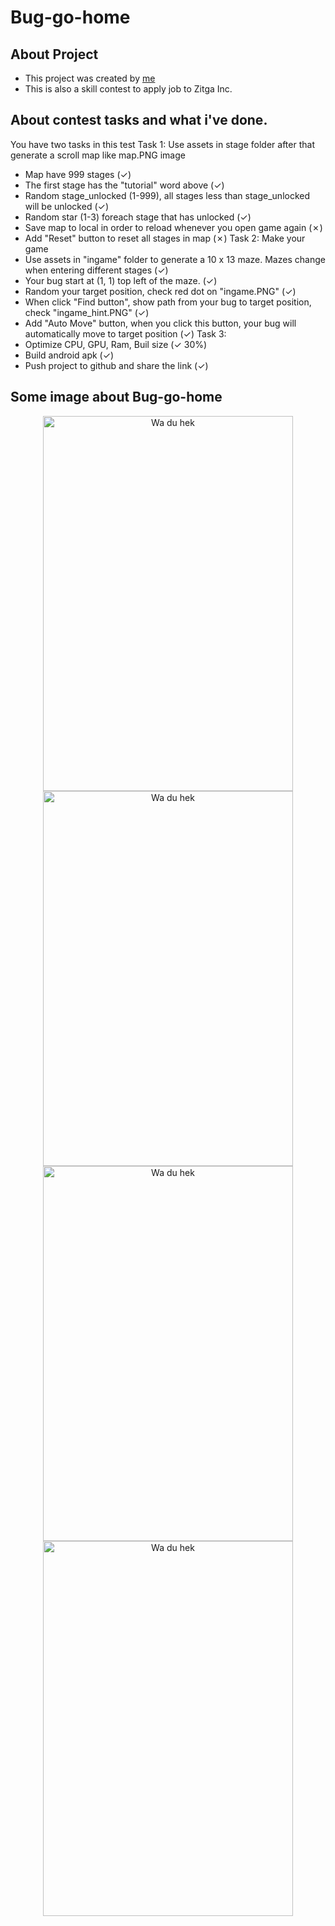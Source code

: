 # Bug-go-home

## About Project
- This project was created by [me](https://github.com/ThunderSword99)
- This is also a skill contest to apply job to Zitga Inc.
## About contest tasks and what i've done.
You have two tasks in this test
Task 1: Use assets in stage folder after that generate a scroll map like map.PNG image
- Map have 999 stages (✓)
- The first stage has the "tutorial" word above (✓)
- Random stage_unlocked (1-999), all stages less than stage_unlocked will be unlocked (✓)
- Random star (1-3) foreach stage that has unlocked  (✓)
- Save map to local in order to reload whenever you open game again (✗)
- Add "Reset" button to reset all stages in map (✗)
Task 2: Make your game
- Use assets in "ingame" folder to generate a 10 x 13 maze. Mazes change when entering different stages (✓)
- Your bug start at (1, 1) top left of the maze. (✓)
- Random your target position, check red dot on "ingame.PNG" (✓)
- When click "Find button", show path from your bug to target position, check "ingame_hint.PNG" (✓)
- Add "Auto Move" button, when you click this button, your bug will automatically move to target position (✓)
Task 3: 
- Optimize CPU, GPU, Ram, Buil size (✓ 30%)
- Build android apk (✓)
- Push project to github and share the link (✓)
## Some image about Bug-go-home

<div align="center">
	<img src="https://user-images.githubusercontent.com/52252046/103452811-e362a480-4d05-11eb-8f91-5a7ac1853f1d.png" alt="Wa du hek" height="600" width="400">
	<img src="https://user-images.githubusercontent.com/52252046/103452815-ed84a300-4d05-11eb-8aa8-32ba1be3aece.png" alt="Wa du hek" height="600" width="400">
 <img src="https://user-images.githubusercontent.com/52252046/103452817-f2495700-4d05-11eb-9fcb-6ac842303f4b.png" alt="Wa du hek" height="600" width="400">
 <img src="https://user-images.githubusercontent.com/52252046/103452822-f7a6a180-4d05-11eb-9e2e-70b8b4e11527.png" alt="Wa du hek" height="600" width="400">
</div>
